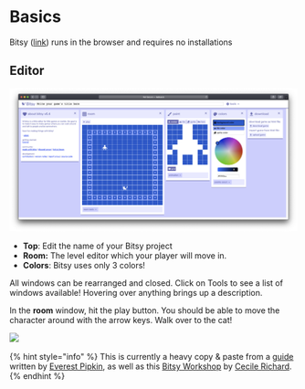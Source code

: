 # Basics

Bitsy \([link](http://ledoux.io/bitsy/editor.html)\) runs in the browser and requires no installations

## Editor

![](../../../../.gitbook/assets/bitsy1.png)

* **Top**: Edit the name of your Bitsy project
* **Room:** The level editor which your player will move in.
* **Colors**: Bitsy uses only 3 colors!

All windows can be rearranged and closed. Click on Tools to see a list of windows available! Hovering over anything brings up a description.

In the **room** window, hit the play button. You should be able to move the character around with the arrow keys. Walk over to the cat!

![](https://lh3.googleusercontent.com/9wId48Ut16eMSSqX4phjeNIcgySVJMsVfLTFBHqMnEOJ1TirfrqzVKS3pt4TMo1z6PVE9pTZzkwl9IvTxDg7d0MAPd_Hwo6YtYx-zxUyqkvxxBXQ7vFdSYI8na1R2G3BCf8Hmwuo)

{% hint style="info" %}
This is currently a heavy copy & paste from a [guide](https://docs.google.com/document/d/11pfwuJ8GR1RViwL1nkvbD7pEqokDH9RLtamzxrsJuEc) written by [Everest Pipkin](https://twitter.com/everestpipkin), as well as this [Bitsy Workshop](https://static1.squarespace.com/static/58930a6c893fc0a33ae624db/t/5bacd94ac83025ead3937071/1538054510407/BITSY-WORKSHOP.pdf) by [Cecile Richard](https://haraiva.itch.io/).
{% endhint %}

